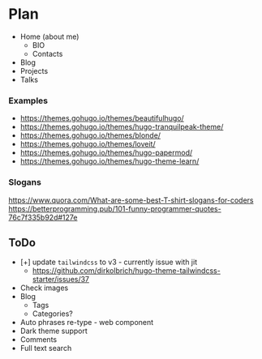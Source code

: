 # Plan

* Home (about me)
  * BIO
  * Contacts
* Blog
* Projects
* Talks

### Examples

* https://themes.gohugo.io/themes/beautifulhugo/
* https://themes.gohugo.io/themes/hugo-tranquilpeak-theme/
* https://themes.gohugo.io/themes/blonde/
* https://themes.gohugo.io/themes/loveit/
* https://themes.gohugo.io/themes/hugo-papermod/
* https://themes.gohugo.io/themes/hugo-theme-learn/

### Slogans
https://www.quora.com/What-are-some-best-T-shirt-slogans-for-coders
https://betterprogramming.pub/101-funny-programmer-quotes-76c7f335b92d#127e

## ToDo

* [+] update `tailwindcss` to v3 - currently issue with jit
  * https://github.com/dirkolbrich/hugo-theme-tailwindcss-starter/issues/37
* Check images
* Blog
  * Tags
  * Categories?
* Auto phrases re-type - web component
* Dark theme support
* Comments
* Full text search
